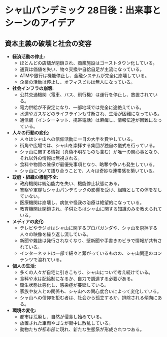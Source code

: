 # シャ山パンデミック 28日後：出来事とシーンのアイデア

## 資本主義の破壊と社会の変容

*   **経済活動の停止:**
    *   ほとんどの店舗が閉鎖され、商業施設はゴーストタウン化している。
    *   通貨は価値を失い、物々交換や自給自足が主流になっている。
    *   ATMや銀行は機能停止し、金融システムが完全に崩壊している。
    *   企業の活動は停止し、オフィスビルは無人になっている。
*   **社会インフラの崩壊:**
    *   公共交通機関（電車、バス、飛行機）は運行を停止し、放置されている。
    *   電力供給が不安定になり、一部地域では完全に途絶えている。
    *   水道やガスなどのライフラインも寸断され、生活が困難になっている。
    *   通信網（インターネット、携帯電話）は麻痺し、情報伝達が困難になっている。
*   **人々の行動の変化:**
    *   人々はシャ山への信仰活動に一日の大半を費やしている。
    *   街角や広場では、シャ山を崇拝する集団が独自の儀式を行っている。
    *   シャ山に関する情報（真偽不明なものも含む）が唯一の関心事となり、それ以外の情報は無視される。
    *   食料や物資の確保が最優先事項となり、略奪や争いも発生している。
    *   シャ山について語り合うことで、人々は奇妙な連帯感を築いている。
*   **政府・組織の機能不全:**
    *   政府機関は統治能力を失い、機能停止状態にある。
    *   警察や軍隊もシャ山パンデミックの影響を受け、組織としての体をなしていない。
    *   医療機関は崩壊し、病気や怪我の治療は絶望的になっている。
    *   教育機関は閉鎖され、子供たちはシャ山に関する知識のみを教えられている。
*   **メディアの変化:**
    *   テレビやラジオはシャ山に関するプロパガンダや、シャ山を崇拝する人々の映像を繰り返し流している。
    *   新聞や雑誌は発行されなくなり、壁新聞や手書きのビラで情報が共有されている。
    *   インターネットは一部で細々と繋がっているものの、シャ山関連のコンテンツで溢れている。
*   **個人の生活:**
    *   多くの人々が自宅に引きこもり、シャ山について考え続けている。
    *   食料や水は配給制になるか、自力で調達する必要がある。
    *   衛生状態は悪化し、感染症が蔓延している。
    *   家族や友人との関係も、シャ山への関心度合いによって変化している。
    *   シャ山への信仰を拒む者は、社会から孤立するか、排除される傾向にある。
*   **環境の変化:**
    *   都市は荒廃し、自然が侵食し始めている。
    *   放置された車両やゴミが街中に散乱している。
    *   動物たちが都市部に現れ、新たな生態系が形成されつつある。
